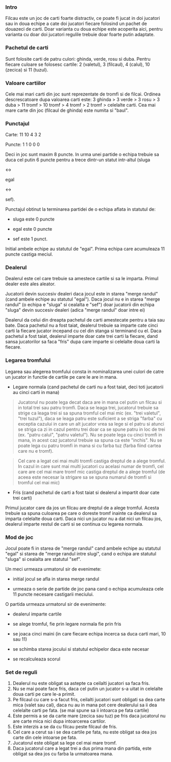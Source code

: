 ### Intro ###
Filcau este un joc de carti foarte distractiv, ce poate fi jucat in doi jucatori sau in doua echipe a cate doi jucatori fiecare folosind un pachet de douazeci de carti. Doar varianta cu doua echipe este acoperita aici, pentru varianta cu doar doi jucatori regulile trebuie doar foarte putin adaptate.



### Pachetul de carti ###
Sunt folosite carti de patru culori: ghinda, verde, rosu si duba. Pentru fiecare culoare se folosesc cartile: 2 (valetul), 3 (filcaul), 4 (calul), 10 (zecica) si 11 (tuzul).



### Valoare cartiilor ###
Cele mai mari carti din joc sunt reprezentate de tromfi si de filcai. Ordinea descrescatoare dupa valoarea carti este: 3 ghinda > 3 verde > 3 rosu > 3 duba > 11 tromf > 10 tromf > 4 tromf > 2 tromf > celelalte carti. Cea mai mare carte din joc (filcaul de ghinda) este numita si "baul".


### Punctajul ###
Carte:	11 10 4 3 2

Puncte:	 1  1 0 0 0

Deci in joc sunt maxim 8 puncte. In urma unei partide o echipa trebuie sa duca cel putin 6 puncte pentru a trece dintr-un statut intr-altul (sluga

&lt;-&gt;

egal

&lt;-&gt;

sef).

Punctajul obtinut la terminarea partidei de o echipa aflata in statutul de:

  * sluga	este 0 puncte

  * egal este 0 puncte

  * sef este 1 punct.

Initial ambele echipe au statutul de "egal". Prima echipa care acumuleaza 11 puncte castiga meciul.



### Dealerul ###
Dealerul este cel care trebuie sa amestece cartile si sa le imparta. Primul dealer este ales aleator.

Jucatorii devin succesiv dealeri daca jocul este in starea "merge randul" (cand ambele echipe au statutul "egal"). Daca jocul nu e in starea "merge randul" (o echipa e "sluga" si cealalta e "sef") doar jucatorii din echipa "sluga" devin succesiv dealeri (adica "merge randul" doar intre ei)

Dealerul da celui din dreapta pachetul de carti amestecate pentru a taia sau bate. Daca pachetul nu a fost taiat, dealerul trebuie sa imparte cate cinci carti la fiecare jucator incepand cu cel din stanga si terminand cu el. Daca pachetul a fost taiat, dealerul imparte doar cate trei carti la fiecare, dand sansa jucatorilor sa faca "fris" dupa care imparte si celelalte doua carti la fiecare.



### Legarea tromfului ###
Legarea sau alegerea tromfului consta in nominalizarea unei culori de catre un jucator in functie de cartile pe care le are in mana.

  * Legare normala (cand pachetul de carti nu a fost taiat, deci toti jucatorii au cinci carti in mana)

> Jucatorul nu poate lega decat daca are in mana cel putin un filcau si in total trei sau patru tromfi. Daca se leaga trei, jucatorul trebuie sa strige ca leaga trei si sa spuna tromful cel mai mic (ex. "trei valetul", "trei tuzul"), daca se leaga patru este suficient a se striga "farba" cu exceptia cazului in care un alt jucator vrea sa lege si el patru si atunci se striga ca zi in cazul pentru trei doar ca se spune patru in loc de trei (ex. "patru calul", "patru valetul"). Nu se poate lega cu cinci tromfi in mana, in acest caz jucatorul trebuie sa spuna ca este "inchis". Nu se poate lega cu patru tromfi in mana si cu farba tuz (farba fiind cartea care nu e tromf).

> Cel care a legat cei mai multi tromfi castiga dreptul de a alege tromful. In cazul in care sunt mai multi jucatori cu acelasi numar de tromfi, cel care are cel mai mare tromf mic castiga dreptul de a alege tromful (de aceea este necesar la strigare sa se spuna numarul de tromfi si tromful cel mai mic)

  * Fris (cand pachetul de carti a fost taiat si dealerul a impartit doar cate trei carti)

Primul jucator care da jos un filcau are dreptul de a alege tromful. Acesta trebuie sa spuna culoarea pe care o doreste tromf inainte ca dealerul sa imparta celelalte doua carti. Daca nici un jucator nu a dat nici un filcau jos, dealerul imparte restul de carti si se continua cu legarea normala.



### Mod de joc ###
Jocul poate fi in starea de "merge randul" cand ambele echipe au statutul "egal" si starea de "merge randul intre slugi", cand o echipa are statutul "sluga" si cealalta are statutul "sef".

Un meci urmeaza urmatorul sir de evenimete:

  * initial jocul se afla in starea merge randul

  * urmeaza o serie de partide de joc pana cand o echipa acumuleaza cele 11 puncte necesare castigarii meciului.

O partida urmeaza urmatorul sir de evenimente:

  * dealerul imparte cartile

  * se alege tromful, fie prin legare normala fie prin fris

  * se joaca cinci maini (in care fiecare echipa incerca sa duca carti mari, 10 sau 11)

  * se schimba starea jocului si statutul echipelor daca este necesar

  * se recalculeaza scorul



### Set de reguli ###
  1. Dealerul nu este obligat sa astepte ca ceilalti jucatori sa faca fris.
  1. Nu se mai poate face fris, daca cel putin un jucator s-a uitat in celelalte doua carti pe care le-a primit.
  1. Pe filcaul cu care s-a facut fris, ceilalti jucatori sunt obligati sa dea carte mica (valet sau cal), daca nu au in mana pot cere dealerului sa ii dea celelalte carti pe fata. (se mai spune sa ii intoarca pe fata cartile)
  1. Este permis a se da carte mare (zecica sau tuz) pe fris daca jucatorul nu are carte mica nici dupa intoarcerea cartilor.
  1. Este interzis a se da cu filcau peste filcaul de fris.
  1. Cel care a cerut sa i se dea cartile pe fata, nu este obligat sa dea jos carte din cele intoarse pe fata.
  1. Jucatorul este obligat sa lege cel mai mare tromf.
  1. Daca jucatorul care a legat trei a dus prima mana din partida, este obligat sa dea jos cu farba la urmatoarea mana.